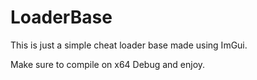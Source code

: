 # LoaderBase
This is just a simple cheat loader base made using ImGui.

Make sure to compile on x64 Debug and enjoy.
